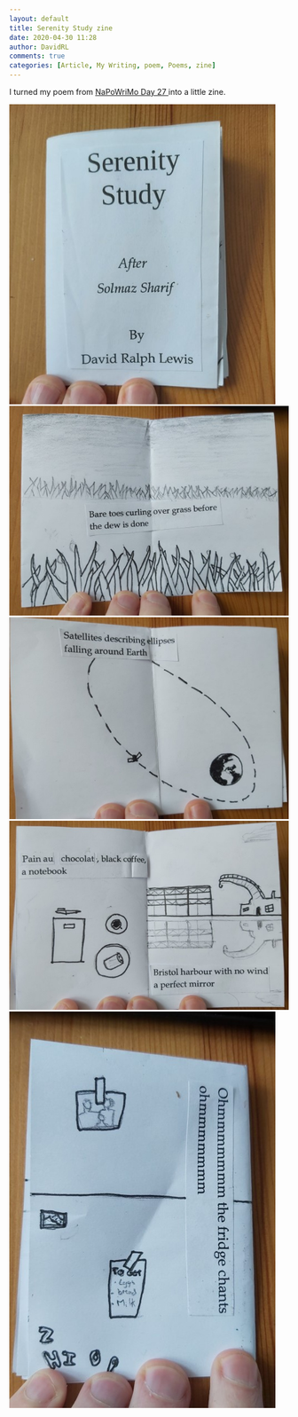 ```yaml
---
layout: default
title: Serenity Study zine
date: 2020-04-30 11:28
author: DavidRL
comments: true
categories: [Article, My Writing, poem, Poems, zine]
---
```


I turned my poem from <a href="https://davidralphlewis.co.uk/napowrimo-2020-day-27-serenity-study/">NaPoWriMo Day 27 </a>into a little zine.

![image](/assets/images/articles/sszine1.jpg) ![image](/assets/images/articles/sszine2.jpg) ![image](/assets/images/articles/sszine3.jpg) ![image](/assets/images/articles/sszine4.jpg) ![image](/assets/images/articles/sszine5.jpg)
